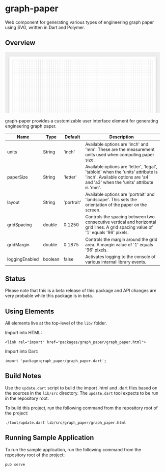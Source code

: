 graph-paper
===========

Web component for generating various types of engineering graph paper using SVG, written in Dart and Polymer.

## Overview

![Screenshot](https://raw.githubusercontent.com/adamjcook/graph-paper/development/doc/screenshot.png)

graph-paper provides a customizable user interface element for generating engineering graph paper.

| Name           | Type    | Default    | Description                                                                                                                                                      |
| -------------- | ------- | ---------- | ---------------------------------------------------------------------------------------------------------------------------------------------------------------- |
| units          | String  | 'inch'     | Available options are 'inch' and 'mm'. These are the measurement units used when computing paper size.                                                           |
| paperSize      | String  | 'letter'   | Available options are 'letter', 'legal', 'tabloid' when the 'units' attribute is 'inch'. Available options are 'a4' and 'a3' when the 'units' attribute is 'mm'. |
| layout         | String  | 'portrait' | Available options are 'portrait' and 'landscape'. This sets the orientation of the paper on the screen.                                                          |
| gridSpacing    | double  | 0.1250     | Controls the spacing between two consecutive vertical and horizontal grid lines. A grid spacing value of '1' equals '96' pixels.                                 |
| gridMargin     | double  | 0.1875     | Controls the margin around the grid area. A margin value of '1' equals '96' pixels.                                                                              |
| loggingEnabled | boolean | false      | Activates logging to the console of various internal library events.                                                                                             |
   
## Status

Please note that this is a beta release of this package and API changes are very probable while this package is in beta.

## Using Elements

All elements live at the top-level of the `lib/` folder.

Import into HTML:

    <link rel="import" href="packages/graph_paper/graph_paper.html">

Import into Dart:

    import 'package:graph_paper/graph_paper.dart';
    
## Build Notes

Use the `update.dart` script to build the import .html and .dart files based on the sources in the `lib/src` directory.
The `update.dart` tool expects to be run in the repository root.

To build this project, run the following command from the repository root of the project:

    ./tool/update.dart lib/src/graph_paper/graph_paper.html
    
## Running Sample Application

To run the sample application, run the following command from the repository root of the project:

    pub serve